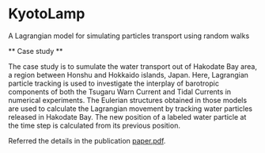 # KyotoLamp

A Lagrangian model for simulating particles transport using random walks

** Case study ** 

The case study is to sumulate the water transport out of Hakodate Bay area, a region between Honshu and Hokkaido islands, Japan. Here, Lagrangian particle tracking is used to investigate the interplay of barotropic components of both the Tsugaru Warn Current and Tidal Currents in numerical experiments. The Eulerian structures obtained in those models are used to calculate the Lagrangian movement by tracking water particles released in Hakodate Bay. The new position of a labeled water particle at the time step is calculated from its previous position.

Referred the details in the publication [paper.pdf](https://github.com/luuqh/kyotolamp/paper.pdf).
